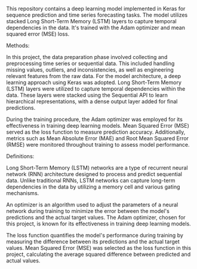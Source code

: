 This repository contains a deep learning model implemented in Keras for sequence prediction and time series forecasting tasks. The model utilizes stacked Long Short-Term Memory (LSTM) layers to capture temporal dependencies in the data. It's trained with the Adam optimizer and mean squared error (MSE) loss.

Methods:

In this project, the data preparation phase involved collecting and preprocessing time series or sequential data. This included handling missing values, outliers, and inconsistencies, as well as engineering relevant features from the raw data. For the model architecture, a deep learning approach using Keras was adopted. Long Short-Term Memory (LSTM) layers were utilized to capture temporal dependencies within the data. These layers were stacked using the Sequential API to learn hierarchical representations, with a dense output layer added for final predictions.

During the training procedure, the Adam optimizer was employed for its effectiveness in training deep learning models. Mean Squared Error (MSE) served as the loss function to measure prediction accuracy. Additionally, metrics such as Mean Absolute Error (MAE) and Root Mean Squared Error (RMSE) were monitored throughout training to assess model performance.

Definitions:

Long Short-Term Memory (LSTM) networks are a type of recurrent neural network (RNN) architecture designed to process and predict sequential data. Unlike traditional RNNs, LSTM networks can capture long-term dependencies in the data by utilizing a memory cell and various gating mechanisms.

An optimizer is an algorithm used to adjust the parameters of a neural network during training to minimize the error between the model's predictions and the actual target values. The Adam optimizer, chosen for this project, is known for its effectiveness in training deep learning models.

The loss function quantifies the model's performance during training by measuring the difference between its predictions and the actual target values. Mean Squared Error (MSE) was selected as the loss function in this project, calculating the average squared difference between predicted and actual values.
